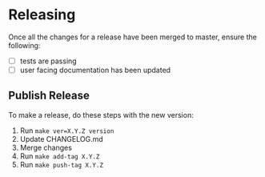 # Releasing

Once all the changes for a release have been merged to master, ensure the following:

- [ ] tests are passing
- [ ] user facing documentation has been updated

## Publish Release

To make a release, do these steps with the new version:
1. Run `make ver=X.Y.Z version`
2. Update CHANGELOG.md
3. Merge changes
4. Run `make add-tag X.Y.Z`
5. Run `make push-tag X.Y.Z`